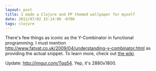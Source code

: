 ```yaml
---
layout: post
title: I made a Clojure and FP themed wallpaper for myself
date: 2012/07/02 15:14:00 -0700
tags: clojure
---
```



There's few things as iconic as the Y-Combinator in functional programming. 
I must mention http://www.fatvat.co.uk/2009/04/understanding-y-combinator.html 
as providing the actual snippet. To learn more, check out [the wiki][1].

Update: http://imgur.com/Tgg54. Yep, it's 2880x1800.



[1]: http://en.wikipedia.org/wiki/Fixed-point_combinator#Y_combinator
